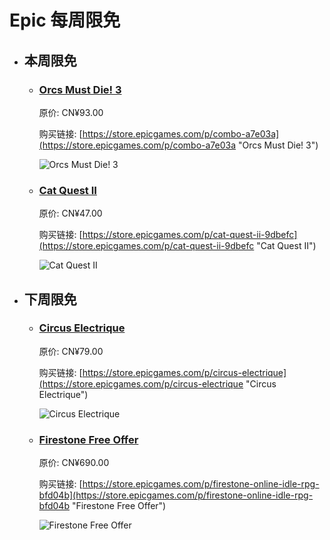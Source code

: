 # Epic 每周限免

- ## 本周限免


  - ### [Orcs Must Die! 3](https://store.epicgames.com/p/combo-a7e03a "Orcs Must Die! 3")

    原价: CN¥93.00

    购买链接: [https://store.epicgames.com/p/combo-a7e03a](https://store.epicgames.com/p/combo-a7e03a "Orcs Must Die! 3")

    ![Orcs Must Die! 3](https://cdn1.epicgames.com/spt-assets/af503dd7e8b64218b69c22a9003de268/orcs-must-die-3-1puow.jpg)


  - ### [Cat Quest II](https://store.epicgames.com/p/cat-quest-ii-9dbefc "Cat Quest II")

    原价: CN¥47.00

    购买链接: [https://store.epicgames.com/p/cat-quest-ii-9dbefc](https://store.epicgames.com/p/cat-quest-ii-9dbefc "Cat Quest II")

    ![Cat Quest II](https://cdn1.epicgames.com/spt-assets/fe812f94c42e44e986691a84c796952d/cat-quest-ii-cj318.jpg)


- ## 下周限免


  - ### [Circus Electrique](https://store.epicgames.com/p/circus-electrique "Circus Electrique")

    原价: CN¥79.00

    购买链接: [https://store.epicgames.com/p/circus-electrique](https://store.epicgames.com/p/circus-electrique "Circus Electrique")

    ![Circus Electrique](https://cdn1.epicgames.com/offer/396a808f269241aba0fe2ad322ebd6d5/EGS_CircusElectrique_ZenStudios_S1_2560x1440-0f035a36376dd51b907662f4cd121553)


  - ### [Firestone Free Offer](https://store.epicgames.com/p/firestone-online-idle-rpg-bfd04b "Firestone Free Offer")

    原价: CN¥690.00

    购买链接: [https://store.epicgames.com/p/firestone-online-idle-rpg-bfd04b](https://store.epicgames.com/p/firestone-online-idle-rpg-bfd04b "Firestone Free Offer")

    ![Firestone Free Offer](https://cdn1.epicgames.com/spt-assets/69576a28f7154fe9a0dce97508da5163/firestone-online-idle-rpg-orbit.png)

